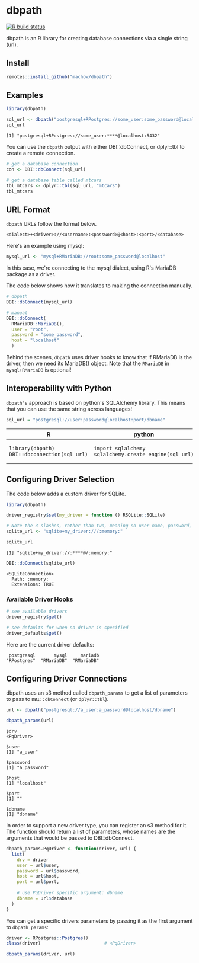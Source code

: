 # dbpath

<!-- badges: start -->
[![R build status](https://github.com/machow/dbpath/workflows/R-CMD-check/badge.svg)](https://github.com/machow/dbpath/actions)
<!-- badges: end -->

dbpath is an R library for creating database connections via a single string (url).

## Install

```R
remotes::install_github("machow/dbpath")
```

## Examples

```R
library(dbpath)

sql_url <- dbpath("postgresql+RPostgres://some_user:some_password@localhost:5432")
sql_url
```

```
[1] "postgresql+RPostgres://some_user:****@localhost:5432"
```

You can use the `dbpath` output with either DBI::dbConnect, or dplyr::tbl to create a remote connection.

```R
# get a database connection
con <- DBI::dbConnect(sql_url)

# get a database table called mtcars
tbl_mtcars <- dplyr::tbl(sql_url, "mtcars")
tbl_mtcars
```

## URL Format

`dbpath` URLs follow the format below.

```
<dialect>+<driver>://<username>:<password>@<host>:<port>/<database>
```

Here's an example using mysql:

```R
mysql_url <- "mysql+RMariaDB://root:some_password@localhost"
```

In this case, we're connecting to the mysql dialect, using R's MariaDB package as a driver.

The code below shows how it translates to making the connection manually.

```R
# dbpath
DBI::dbConnect(mysql_url)

# manual
DBI::dbConnect(
  RMariaDB::MariaDB(),
  user = "root",
  password = "some_password",
  host = "localhost"
  )
```

Behind the scenes, `dbpath` uses driver hooks to know that if RMariaDB is the driver, then we need its MariaDB() object.
Note that the `RMariaDB` in `mysql+RMariaDB` is optional!

## Interoperability with Python

`dbpath's` approach is based on python's SQLAlchemy library.
This means that you can use the same string across languages!

```R
sql_url = "postgresql://user:password@localhost:port/dbname"
```

<table width="100%">
  <thead>
    <tr>
      <th>R</th>
      <th>python</th>
    </tr>
  </thead>
  <tr>
    <!-- r example -->
    <td><pre><code>library(dbpath)
DBI::dbconnection(sql_url)
</code></pre>
    </td>
    <!-- python example -->
    <td><pre><code>import sqlalchemy
sqlalchemy.create_engine(sql_url)
</code></pre>
    </td>
  </tr>
</table>



## Configuring Driver Selection

The code below adds a custom driver for SQLite.

```R
library(dbpath)

driver_registry$set(my_driver = function () RSQLite::SQLite)

# Note the 3 slashes, rather than two, meaning no user name, password, or host
sqlite_url <- "sqlite+my_driver:///:memory:"

sqlite_url
```

```
[1] "sqlite+my_driver://:****@/:memory:"
```

```R
DBI::dbConnect(sqlite_url)
```

```
<SQLiteConnection>
  Path: :memory:
  Extensions: TRUE
```

### Available Driver Hooks


```R
# see available drivers
driver_registry$get()

# see defaults for when no driver is specified
driver_defaults$get()
```

Here are the current driver defaults:

```
 postgresql       mysql     mariadb 
"RPostgres"  "RMariaDB"  "RMariaDB" 
```

## Configuring Driver Connections

dbpath uses an s3 method called `dbpath_params` to get a list of parameters to pass to `DBI::dbConnect` (or `dplyr::tbl`).

```R
url <- dbpath("postgresql://a_user:a_password@localhost/dbname")

dbpath_params(url)
```

```
$drv
<PqDriver>

$user
[1] "a_user"

$password
[1] "a_password"

$host
[1] "localhost"

$port
[1] ""

$dbname
[1] "dbname"
```

In order to support a new driver type, you can register an s3 method for it.
The function should return a list of parameters, whose names are the arguments
that would be passed to DBI::dbConnect.

```R
dbpath_params.PqDriver <- function(driver, url) {
  list(
    drv = driver
    user = url$user,
    password = url$password,
    host = url$host,
    port = url$port,
    
    # use PqDriver specific argument: dbname
    dbname = url$database
  )
}
```

You can get a specific drivers parameters by passing it as the first argument to `dbpath_params`:

```R
driver <- RPostgres::Postgres()
class(driver)                        # <PqDriver>

dbpath_params(driver, url)
```
